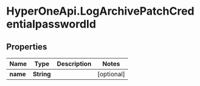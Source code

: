 # HyperOneApi.LogArchivePatchCredentialpasswordId

## Properties

Name | Type | Description | Notes
------------ | ------------- | ------------- | -------------
**name** | **String** |  | [optional] 



